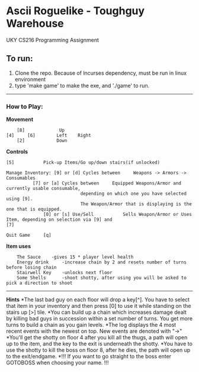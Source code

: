 Ascii Roguelike - Toughguy Warehouse
========
UKY CS216 Programming Assignment
## To run:
1. Clone the repo. Because of lncurses dependency, must be run in linux environment
2. type 'make game' to make the exe, and './game' to run.
 
---
### How to Play:

**Movement**
```
    [8]			    Up
[4]     [6]	       Left    Right
    [2]			   Down
```

**Controls**
```
[5] 		  Pick-up Items/Go up/down stairs(if unlocked)

Manage Inventory: [9] or [d] Cycles between		Weapons -> Armors -> Consumables
		  [7] or [a] Cycles between		Equipped Weapons/Armor and currently usable consumable,
							depending on which one you have selected using [9].
							The Weapon/Armor that is displaying is the one that is equipped.
	          [0] or [s] Use/Sell			Sells Weapon/Armor or Uses Item, depending on selection via [9] and 								[7]

Quit Game	  [q]
```
**Item uses**
```
	The Sauce	 -gives 15 * player level health
	Energy drink 	 -increase chain by 2 and resets number of turns before losing chain
	Stairwell Key	 -unlocks next floor
	Some Shells  	 -shoot shotty, after using you will be asked to pick a direction to shoot
```
---
**Hints**
		*The last bad guy on each floor will drop a key[^]. You have to select that item in your inventory
		and then press [0] to use it while standing on the stairs up [>] tile.
		*You can build up a chain which increases damage dealt by killing bad guys in succession 
		within a set number of turns. You get more turns to build a chain as you gain levels.
		*The log displays the 4 most recent events with the newest on top. New events are denoted with "->"
		*You'll get the shotty on floor 4 after you kill all the thugs, a path will open up to the item,
		and the key to the exit is underneath the shotty.
		*You have to use the shotty to kill the boss on floor 8, after he dies, the path will open up to
		the exit/endgame.
		*!!! If you want to go straight to the boss enter GOTOBOSS when choosing your name. !!! 
		

